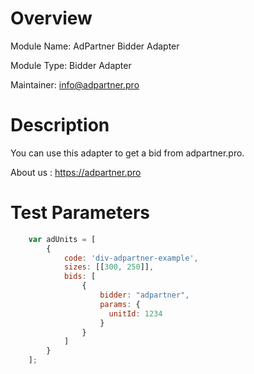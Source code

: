 # Overview

Module Name: AdPartner Bidder Adapter

Module Type: Bidder Adapter

Maintainer: info@adpartner.pro

# Description

You can use this adapter to get a bid from adpartner.pro.

About us : https://adpartner.pro


# Test Parameters
```javascript
    var adUnits = [
        {
            code: 'div-adpartner-example',
            sizes: [[300, 250]],
            bids: [
                {
                    bidder: "adpartner",
                    params: {
                      unitId: 1234
                    }
                }
            ]
        }
    ];
```
